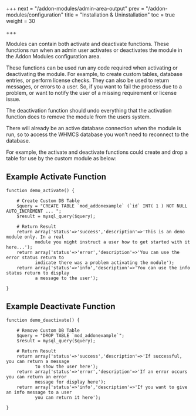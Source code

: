 +++
next = "/addon-modules/admin-area-output"
prev = "/addon-modules/configuration"
title = "Installation & Uninstallation"
toc = true
weight = 30

+++

Modules can contain both activate and deactivate functions.
These functions run when an admin user activates or deactivates the module in the Addon Modules configuration area.

These functions can be used run any code required when activating or deactivating the module.
For example, to create custom tables, database entries, or perform license checks.
They can also be used to return messages, or errors to a user.
So, if you want to fail the process due to a problem, or want to notify the user of a missing requirement or license issue.

The deactivation function should undo everything that the activation function does to remove the module from the users system.

There will already be an active database connection when the module is run, so to access the WHMCS database you won’t need to reconnect to the database.

For example, the activate and deactivate functions could create and drop a table for use by the custom module as below:

## Example Activate Function <a id="example-activate-function"></a>

```
function demo_activate() {
 
    # Create Custom DB Table
    $query = "CREATE TABLE `mod_addonexample` (`id` INT( 1 ) NOT NULL AUTO_INCREMENT ... ";
	$result = mysql_query($query);
 
    # Return Result
    return array('status'=>'success','description'=>'This is an demo module only. In a real
           module you might instruct a user how to get started with it here...');
    return array('status'=>'error','description'=>'You can use the error status return to
           indicate there was a problem activating the module');
    return array('status'=>'info','description'=>'You can use the info status return to display
           a message to the user');
 
}
```

## Example Deactivate Function <a id="example-deactivate-function"></a>

```
function demo_deactivate() {
 
    # Remove Custom DB Table
    $query = "DROP TABLE `mod_addonexample`";
	$result = mysql_query($query);
 
    # Return Result
    return array('status'=>'success','description'=>'If successful, you can return a message
           to show the user here');
    return array('status'=>'error','description'=>'If an error occurs you can return an error
           message for display here');
    return array('status'=>'info','description'=>'If you want to give an info message to a user
           you can return it here');
 
}
```

